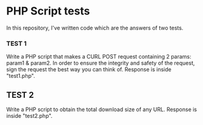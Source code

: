 
# PHP Script tests

In this repository, I've written code which are the answers of two tests. 

### TEST 1

Write a PHP script that makes a CURL POST request containing 2 params: param1 & param2.
In order to ensure the integrity and safety of the request, sign the request the best way you can think of.
Response is inside "test1.php".

## TEST 2

Write a PHP script to obtain the total download size of any URL.
Response is inside "test2.php".
